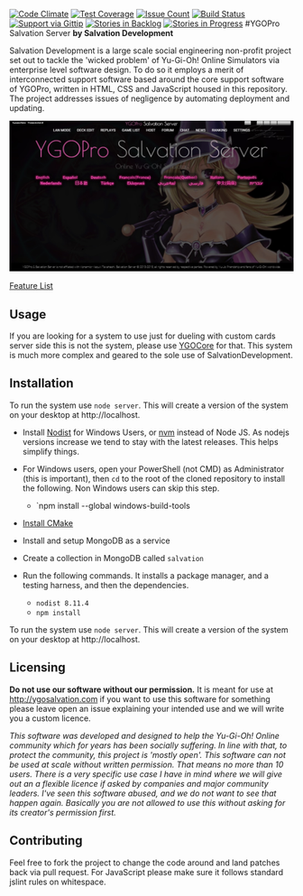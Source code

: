 [![Code Climate](https://codeclimate.com/github/SalvationDevelopment/YGOPro-Salvation-Server/badges/gpa.svg)](https://codeclimate.com/github/SalvationDevelopment/YGOPro-Salvation-Server)
[![Test Coverage](https://codeclimate.com/github/SalvationDevelopment/YGOPro-Salvation-Server/badges/coverage.svg)](https://codeclimate.com/github/SalvationDevelopment/YGOPro-Salvation-Server/coverage)
[![Issue Count](https://codeclimate.com/github/SalvationDevelopment/YGOPro-Salvation-Server/badges/issue_count.svg)](https://codeclimate.com/github/SalvationDevelopment/YGOPro-Salvation-Server)
[![Build Status](https://travis-ci.org/SalvationDevelopment/YGOPro-Salvation-Server.svg?branch=master)](https://travis-ci.org/SalvationDevelopment/YGOPro-Support-System)
[![Support via Gittip](http://img.shields.io/gittip/Zayelion.svg)](https://www.gittip.com/Zayelion/)
[![Stories in Backlog](https://badge.waffle.io/salvationdevelopment/ygopro-support-system.png?label=ready&title=Planned )](https://waffle.io/salvationdevelopment/ygopro-support-system)
[![Stories in Progress](https://badge.waffle.io/salvationdevelopment/ygopro-support-system.png?label=In%20Progress&title=In%20Progress )](https://waffle.io/salvationdevelopment/ygopro-support-system)
#YGOPro Salvation Server
**by Salvation Development**

Salvation Development is a large scale social engineering non-profit project set out to tackle the 'wicked problem' of Yu-Gi-Oh! Online Simulators via enterprise level software design. To do so it employs a merit of interconnected support software based around the core support software of YGOPro, written in HTML, CSS and JavaScript housed in this repository. The project addresses issues of negligence by automating deployment and updating.

![Screenshot of Launcher featuring Magi Magi * Gal](/documentation/screenshot.jpg?raw=true)

[Feature List](https://github.com/SalvationDevelopment/YGOPro-Support-System/blob/master/documentation/features.md)

## Usage
If you are looking for a system to use just for dueling with custom cards server side this is not the system, please use [YGOCore](https://github.com/SalvationDevelopment/YGOCore) for that. This system is much more complex and geared to the sole use of SalvationDevelopment.

## Installation
To run the system use `node server`. This will create a version of the system on your desktop at http://localhost.

- Install [Nodist](https://github.com/marcelklehr/nodist) for Windows Users, or [nvm](https://github.com/creationix/nvm) instead of Node JS. As nodejs versions increase we tend to stay with the latest releases. This helps simplify things.
- For Windows users, open your PowerShell (not CMD) as Administrator (this is important), then `cd` to the root of the cloned repository to install the following. Non Windows users can skip this step.
  - `npm install --global windows-build-tools
- [Install CMake](http://www.cmake.org/download/)
- Install and setup MongoDB as a service
- Create a collection in MongoDB called `salvation`

- Run the following commands. It installs a package manager, and a testing harness, and then the dependencies. 
  - `nodist 8.11.4`
  - `npm install`

To run the system use `node server`. This will create a version of the system on your desktop at http://localhost.

## Licensing
**Do not use our software without our permission.** It is meant for use at http://ygosalvation.com if you want to use this software for something please leave open an issue explaining your intended use and we will write you a custom licence.

*This software was developed and designed to help the Yu-Gi-Oh! Online community which for years has been socially suffering. In line with that, to protect the community, this project is 'mostly open'. This software can not be used at scale without written permission. That means no more than 10 users. There is a very specific use case I have in mind where we will give out an a flexible licence if asked by companies and major community leaders. I've seen this software abused, and we do not want to see that happen again. Basically you are not allowed to use this without asking for its creator's permission first.*

## Contributing
Feel free to fork the project to change the code around and land patches back via pull request. For JavaScript please make sure it follows standard jslint rules on whitespace.
